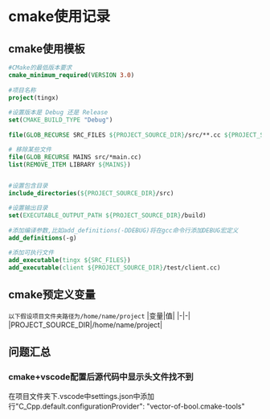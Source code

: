 # cmake使用记录

## cmake使用模板
```cmake
#CMake的最低版本要求
cmake_minimum_required(VERSION 3.0)
 
#项目名称
project(tingx)
 
#设置版本是 Debug 还是 Release
set(CMAKE_BUILD_TYPE "Debug")
 
file(GLOB_RECURSE SRC_FILES ${PROJECT_SOURCE_DIR}/src/**.cc ${PROJECT_SOURCE_DIR}/src/**.hpp ${PROJECT_SOURCE_DIR}/src/**.h) 

# 移除某些文件
file(GLOB_RECURSE MAINS src/*main.cc)
list(REMOVE_ITEM LIBRARY ${MAINS})


#设置包含目录
include_directories(${PROJECT_SOURCE_DIR}/src)

#设置输出目录
set(EXECUTABLE_OUTPUT_PATH ${PROJECT_SOURCE_DIR}/build)
 
#添加编译参数,比如add_definitions(-DDEBUG)将在gcc命令行添加DEBUG宏定义
add_definitions(-g)
 
#添加可执行文件
add_executable(tingx ${SRC_FILES})
add_executable(client ${PROJECT_SOURCE_DIR}/test/client.cc)
```


## cmake预定义变量
`以下假设项目文件夹路径为/home/name/project`
|变量|值|
|-|-|
|PROJECT_SOURCE_DIR|/home/name/project|

## 问题汇总

### cmake+vscode配置后源代码中显示头文件找不到
在项目文件夹下.vscode中settings.json中添加行"C_Cpp.default.configurationProvider": "vector-of-bool.cmake-tools"